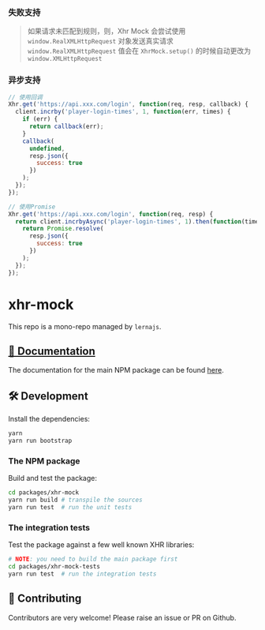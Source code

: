 ### 失败支持

> 如果请求未匹配到规则，则，Xhr Mock 会尝试使用 `window.RealXMLHttpRequest` 对象发送真实请求
> `window.RealXMLHttpRequest` 值会在 `XhrMock.setup()` 的时候自动更改为 `window.XMLHttpRequest`

### 异步支持

```javascript
// 使用回调
Xhr.get('https://api.xxx.com/login', function(req, resp, callback) {
  client.incrby('player-login-times', 1, function(err, times) {
    if (err) {
      return callback(err);
    }
    callback(
      undefined,
      resp.json({
        success: true
      })
    );
  });
});

// 使用Promise
Xhr.get('https://api.xxx.com/login', function(req, resp) {
  return client.incrbyAsync('player-login-times', 1).then(function(times) {
    return Promise.resolve(
      resp.json({
        success: true
      })
    );
  });
});
```

# xhr-mock

This repo is a mono-repo managed by `lernajs`.

## [📖 Documentation](./packages/xhr-mock)

The documentation for the main NPM package can be found [here](./packages/xhr-mock).

## 🛠 Development

Install the dependencies:

```bash
yarn
yarn run bootstrap
```

### The NPM package

Build and test the package:

```bash
cd packages/xhr-mock
yarn run build # transpile the sources
yarn run test  # run the unit tests
```

### The integration tests

Test the package against a few well known XHR libraries:

```bash
# NOTE: you need to build the main package first
cd packages/xhr-mock-tests
yarn run test  # run the integration tests
```

## 🎁 Contributing

Contributors are very welcome! Please raise an issue or PR on Github.
